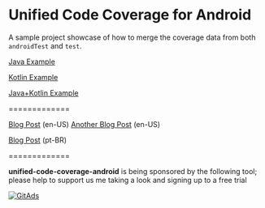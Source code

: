 # Unified Code Coverage for Android

A sample project showcase of how to merge the coverage data from both `androidTest` and `test`.

[Java Example](https://github.com/rafaeltoledo/unified-code-coverage-android/)

[Kotlin Example](https://github.com/rafaeltoledo/unified-code-coverage-android/tree/kotlin-coverage)

[Java+Kotlin Example](https://github.com/rafaeltoledo/unified-code-coverage-android/tree/mixed-languages)

=============

[Blog Post](https://medium.com/@rafael_toledo/setting-up-an-unified-coverage-report-in-android-with-jacoco-robolectric-and-espresso-ffe239aaf3fa) (en-US)
[Another Blog Post](https://proandroiddev.com/unified-code-coverage-for-android-revisited-44789c9b722f) (en-US)

[Blog Post](https://medium.com/android-dev-br/gerando-o-relat%C3%B3rio-de-cobertura-de-testes-unificado-com-jacoco-robolectric-e-espresso-c5f110dbf94f) (pt-BR)

=============

**unified-code-coverage-android** is being sponsored by the following tool; please help to support us me taking a look and signing up to a free trial

<a href="https://tracking.gitads.io/?repo=unified-code-coverage-android"> <img src="https://images.gitads.io/unified-code-coverage-android" alt="GitAds"/>

